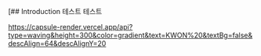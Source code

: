 [## Introduction
테스트 테스트

https://capsule-render.vercel.app/api?type=waving&height=300&color=gradient&text=KWON%20&textBg=false&descAlign=64&descAlignY=20
